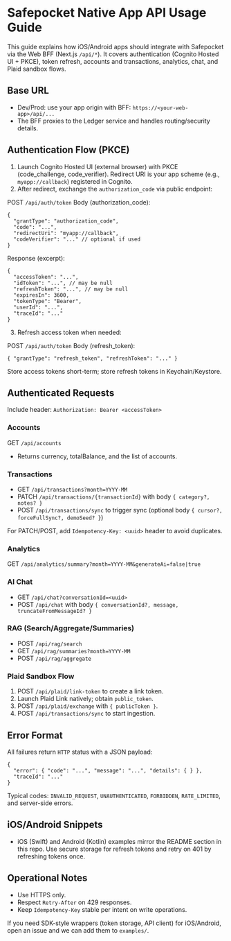# Safepocket Native App API Usage Guide

This guide explains how iOS/Android apps should integrate with Safepocket via the Web BFF (Next.js `/api/*`). It covers authentication (Cognito Hosted UI + PKCE), token refresh, accounts and transactions, analytics, chat, and Plaid sandbox flows.

## Base URL
- Dev/Prod: use your app origin with BFF: `https://<your-web-app>/api/...`
- The BFF proxies to the Ledger service and handles routing/security details.

## Authentication Flow (PKCE)
1) Launch Cognito Hosted UI (external browser) with PKCE (code_challenge, code_verifier). Redirect URI is your app scheme (e.g., `myapp://callback`) registered in Cognito.
2) After redirect, exchange the `authorization_code` via public endpoint:

POST `/api/auth/token`
Body (authorization_code):
```
{
  "grantType": "authorization_code",
  "code": "...",
  "redirectUri": "myapp://callback",
  "codeVerifier": "..." // optional if used
}
```
Response (excerpt):
```
{
  "accessToken": "...",
  "idToken": "...", // may be null
  "refreshToken": "...", // may be null
  "expiresIn": 3600,
  "tokenType": "Bearer",
  "userId": "...",
  "traceId": "..."
}
```
3) Refresh access token when needed:

POST `/api/auth/token`
Body (refresh_token):
```
{ "grantType": "refresh_token", "refreshToken": "..." }
```

Store access tokens short-term; store refresh tokens in Keychain/Keystore.

## Authenticated Requests
Include header: `Authorization: Bearer <accessToken>`

### Accounts
GET `/api/accounts`
- Returns currency, totalBalance, and the list of accounts.

### Transactions
- GET `/api/transactions?month=YYYY-MM`
- PATCH `/api/transactions/{transactionId}` with body `{ category?, notes? }`
- POST `/api/transactions/sync` to trigger sync (optional body `{ cursor?, forceFullSync?, demoSeed? }`)

For PATCH/POST, add `Idempotency-Key: <uuid>` header to avoid duplicates.

### Analytics
GET `/api/analytics/summary?month=YYYY-MM&generateAi=false|true`

### AI Chat
- GET `/api/chat?conversationId=<uuid>`
- POST `/api/chat` with body `{ conversationId?, message, truncateFromMessageId? }`

### RAG (Search/Aggregate/Summaries)
- POST `/api/rag/search`
- GET `/api/rag/summaries?month=YYYY-MM`
- POST `/api/rag/aggregate`

### Plaid Sandbox Flow
1) POST `/api/plaid/link-token` to create a link token.
2) Launch Plaid Link natively; obtain `public_token`.
3) POST `/api/plaid/exchange` with `{ publicToken }`.
4) POST `/api/transactions/sync` to start ingestion.

## Error Format
All failures return `HTTP` status with a JSON payload:
```
{
  "error": { "code": "...", "message": "...", "details": { } },
  "traceId": "..."
}
```
Typical codes: `INVALID_REQUEST`, `UNAUTHENTICATED`, `FORBIDDEN`, `RATE_LIMITED`, and server-side errors.

## iOS/Android Snippets
- iOS (Swift) and Android (Kotlin) examples mirror the README section in this repo. Use secure storage for refresh tokens and retry on 401 by refreshing tokens once.

## Operational Notes
- Use HTTPS only.
- Respect `Retry-After` on 429 responses.
- Keep `Idempotency-Key` stable per intent on write operations.

If you need SDK-style wrappers (token storage, API client) for iOS/Android, open an issue and we can add them to `examples/`.
